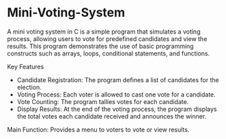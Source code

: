 # Mini-Voting-System
A mini voting system in C is a simple program that simulates a voting process, allowing users to vote for predefined candidates and view the results. This program demonstrates the use of basic programming constructs such as arrays, loops, conditional statements, and functions.

Key Features
- Candidate Registration: The program defines a list of candidates for the election.
- Voting Process: Each voter is allowed to cast one vote for a candidate.
- Vote Counting: The program tallies votes for each candidate.
- Display Results: At the end of the voting process, the program displays the total votes each candidate received and announces the winner.

Main Function:
Provides a menu to voters to vote or view results.
